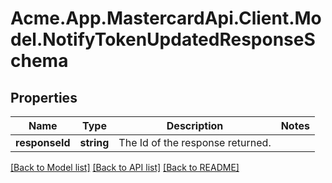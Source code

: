 # Acme.App.MastercardApi.Client.Model.NotifyTokenUpdatedResponseSchema

## Properties

Name | Type | Description | Notes
------------ | ------------- | ------------- | -------------
**responseId** | **string** | The Id of the response returned. | 

[[Back to Model list]](../README.md#documentation-for-models) [[Back to API list]](../README.md#documentation-for-api-endpoints) [[Back to README]](../README.md)

